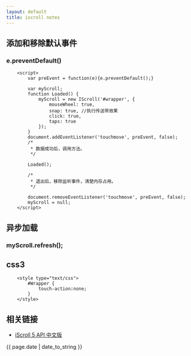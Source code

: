 ```yaml
---
layout: default
title: iscroll notes
---
```

## 添加和移除默认事件

### e.preventDefault()



```
	<script>
		var preEvent = function(e){e.preventDefault();}
		
		var myScroll;
        function Loaded() {
            myScroll = new IScroll('#wrapper', {
                mouseWheel: true,
                snap: true, //执行传送带效果
                click: true,
                taps: true
            });
        }
		document.addEventListener('touchmove', preEvent, false);
		/*
		 * 数据成功后，调用方法。
		 */
		
		Loaded();
		
		/*
		 * 退出后，移除监听事件，清楚内存占用。
		 */
		
		document.removeEventListener('touchmove', preEvent, false);
		myScroll = null;
	</script>
```

## 异步加载

### myScroll.refresh();

## css3 

```
	<style type="text/css">
		#Wrapper {
			touch-action:none;
		}
	</style>
```

## 相关链接
- [iScroll 5 API 中文版](https://iiunknown.gitbooks.io/iscroll-5-api-cn/content/)

<p>{{ page.date | date_to_string }}</p>
